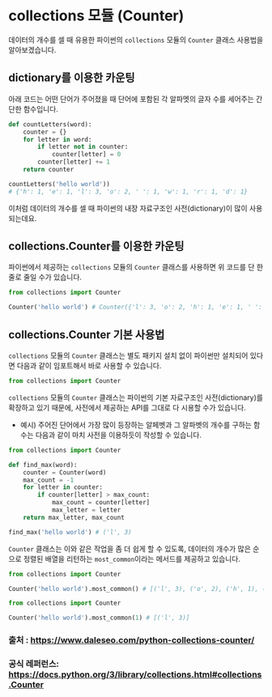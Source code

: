 # collections 모듈 (Counter)

데이터의 개수를 셀 때 유용한 파이썬의 `collections` 모듈의 `Counter` 클래스 사용법을 알아보겠습니다.

## dictionary를 이용한 카운팅

아래 코드는 어떤 단어가 주어졌을 때 단어에 포함된 각 알파멧의 글자 수를 세어주는 간단한 함수입니다.

```py
def countLetters(word):
    counter = {}
    for letter in word:
        if letter not in counter:
            counter[letter] = 0
        counter[letter] += 1
    return counter

countLetters('hello world'))
# {'h': 1, 'e': 1, 'l': 3, 'o': 2, ' ': 1, 'w': 1, 'r': 1, 'd': 1}
```

이처럼 데이터의 개수를 셀 때 파이썬의 내장 자료구조인 사전(dictionary)이 많이 사용되는데요.

## collections.Counter를 이용한 카운팅

파이썬에서 제공하는 `collections` 모듈의 `Counter` 클래스를 사용하면 위 코드를 단 한 줄로 줄일 수가 있습니다.

```py
from collections import Counter

Counter('hello world') # Counter({'l': 3, 'o': 2, 'h': 1, 'e': 1, ' ': 1, 'w': 1, 'r': 1, 'd': 1})
```

## collections.Counter 기본 사용법

`collections` 모듈의 `Counter` 클래스는 별도 패키지 설치 없이 파이썬만 설치되어 있다면 다음과 같이 임포트해서 바로 사용할 수 있습니다.

```py
from collections import Counter
```

`collections` 모듈의 `Counter` 클래스는 파이썬의 기본 자료구조인 사전(dictionary)를 확장하고 있기 때문에, 사전에서 제공하는 API를 그대로 다 시용할 수가 있습니다.



- 예시) 주어진 단어에서 가장 많이 등장하는 알페벳과 그 알파벳의 개수를 구하는 함수는 다음과 같이 마치 사전을 이용하듯이 작성할 수 있습니다.

```py
from collections import Counter

def find_max(word):
    counter = Counter(word)
    max_count = -1
    for letter in counter:
        if counter[letter] > max_count:
            max_count = counter[letter]
            max_letter = letter
    return max_letter, max_count

find_max('hello world') # ('l', 3)
```



`Counter` 클래스는 이와 같은 작업을 좀 더 쉽게 할 수 있도록, 데이터의 개수가 많은 순으로 정렬된 배열을 리턴하는 `most_common`이라는 메서드를 제공하고 있습니다.

```py
from collections import Counter

Counter('hello world').most_common() # [('l', 3), ('o', 2), ('h', 1), ('e', 1), (' ', 1), ('w', 1), ('r', 1), ('d', 1)]
```



```py
from collections import Counter

Counter('hello world').most_common(1) # [('l', 3)]
```



### 출처 : https://www.daleseo.com/python-collections-counter/

### 공식 레퍼런스: https://docs.python.org/3/library/collections.html#collections.Counter
